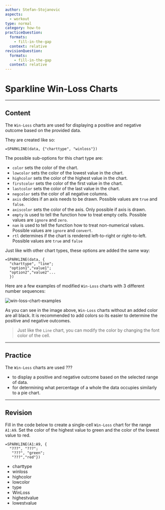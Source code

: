 ```yaml
---
author: Stefan-Stojanovic
aspects:
  - workout
type: normal
category: how-to
practiceQuestion:
  formats:
    - fill-in-the-gap
  context: relative
revisionQuestion:
  formats:
    - fill-in-the-gap
  context: relative
---
```


# Sparkline Win-Loss Charts


---

## Content

The `Win-Loss` charts are used for displaying a positive and negative outcome based on the provided data.

They are created like so:

```plain-text
=SPARKLINE(data, {"charttype", "winloss"})
```

The possible sub-options for this chart type are:

- `color` sets the color of the chart.
- `lowcolor` sets the color of the lowest value in the chart.
- `highcolor` sets the color of the highest value in the chart.
- `firstcolor` sets the color of the first value in the chart.
- `lastcolor` sets the color of the last value in the chart.
- `negcolor` sets the color of all negative columns.
- `axis` decides if an axis needs to be drawn. Possible values are `true` and `false`.
- `axiscolor` sets the color of the axis. Only possible if axis is drawn.
- `empty` is used to tell the function how to treat empty cells. Possible values are `ignore` and `zero`.
- `nan` is used to tell the function how to treat non-numerical values. Possible values are `ignore` and `convert`.
- `rtl` determines if the chart is rendered left-to-right or right-to-left. Possible values are `true` and `false`

Just like with other chart types, these options are added the same way:

```plain-text
=SPARKLINE(data, {
  "charttype", "line"; 
  "option1","value1";
  "option2","value2"...
  })
```

Here are a few examples of modified `Win-Loss` charts with 3 different number sequences:

![win-loss-chart-examples](https://img.enkipro.com/56a599bc7880ad57db5a650b6c36083e.png)

As you can see in the image above, `Win-Loss` charts without an added color are all black. It is recommended to add colors so its easier to determine the positive and negative outcomes.

> Just like the `Line` chart, you can modify the color by changing the font color of the cell.


---

## Practice

The `Win-Loss` charts are used ???

- to display a positive and negative outcome based on the selected range of data.
- for determining what percentage of a whole the data occupies similarly to a pie chart.


---

## Revision

Fill in the code below to create a single-cell `Win-Loss` chart for the range `A1:A9`. Set the color of the highest value to green and the color of the lowest value to red. 

```plain-text
=SPARKLINE(A1:A9, {
  "???", "???";
   "???", "green";
   "???","red"})
```

- charttype
- winloss
- highcolor
- lowcolor
- type
- WinLoss
- highestvalue
- lowestvalue
